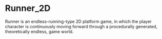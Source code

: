 # Runner_2D
Runner is an endless-running-type 2D platform game, in which the player character is continuously moving forward through a procedurally generated, theoretically endless, game world.
